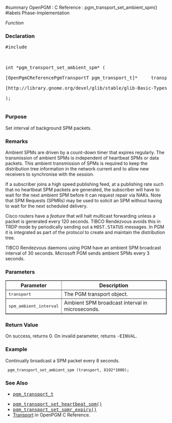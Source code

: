 ﻿#summary OpenPGM : C Reference : pgm\_transport\_set\_ambient\_spm()
#labels Phase-Implementation

_Function_
### Declaration ###
<pre>
#include <pgm/pgm.h><br>
<br>
int *pgm_transport_set_ambient_spm* (<br>
[OpenPgmCReferencePgmTransportT pgm_transport_t]*     transport,<br>
[http://library.gnome.org/devel/glib/stable/glib-Basic-Types.html#guint guint]                spm_ambient_interval<br>
);<br>
</pre>

### Purpose ###
Set interval of background SPM packets.

### Remarks ###
Ambient SPMs are driven by a count-down timer that expires regularly.  The transmission of ambient SPMs is independent of heartbeat SPMs or data packets.  This ambient transmission of SPMs is required to keep the distribution tree information in the network current and to allow new receivers to synchronise with the session.

If a subscriber joins a high speed publishing feed, at a publishing rate such that no heartbeat SPM packets are generated, the subscriber will have to wait for the next ambient SPM before it can request repair via NAKs.  Note that SPM Requests (SPMRs) may be used to solicit an SPM without having to wait for the next scheduled delivery.

Cisco routers have a _feature_ that will halt multicast forwarding unless a packet is generated every 120 seconds.  TIBCO Rendezvous avoids this in TRDP mode by periodically sending out a <tt>HOST.STATUS</tt> messages.  In PGM it is integrated as part of the protocol to create and maintain the distribution tree.

TIBCO Rendezvous daemons using PGM have an ambient SPM broadcast interval of 30 seconds.  Microsoft PGM sends ambient SPMs every 3 seconds.

### Parameters ###
<table cellpadding='5' border='1' cellspacing='0'>
<tr>
<th>Parameter</th>
<th>Description</th>
</tr>
<tr>
<td><tt>transport</tt></td>
<td>The PGM transport object.</td>
</tr><tr>
<td><tt>spm_ambient_interval</tt></td>
<td>Ambient SPM broadcast interval in microseconds.</td>
</tr>
</table>


### Return Value ###
On success, returns 0.  On invalid parameter, returns <tt>-EINVAL</tt>.

### Example ###
Continually broadcast a SPM packet every 8 seconds.

```
 pgm_transport_set_ambient_spm (transport, 8192*1000);
```

### See Also ###
  * <tt><a href='OpenPgmCReferencePgmTransportT.md'>pgm_transport_t</a></tt><br>
<ul><li><tt><a href='OpenPgmCReferencePgmTransportSetHeartbeatSpm.md'>pgm_transport_set_heartbeat_spm()</a></tt><br>
</li><li><tt><a href='OpenPgmCReferencePgmTransportSetSpmrExpiry.md'>pgm_transport_set_spmr_expiry()</a></tt><br>
</li><li><a href='OpenPgmCReferenceTransport.md'>Transport</a> in OpenPGM C Reference.